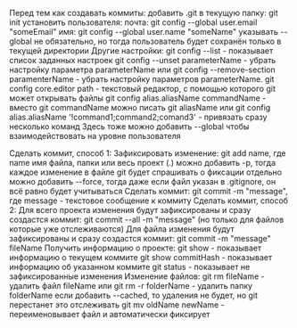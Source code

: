 Перед тем как создавать коммиты:
добавить .git в текущую папку: git init
установить пользователя:
почта: git config --global user.email "someEmail"
имя: git config --global user.name "someName"
указывать --global не обязательно, но тогда пользователь будет сохранён только в текущей директории
Другие настройки:
git config --list - показывает список заданных настроек
git config --unset parameterName - убрать настройку параметра parameterName
или git config --remove-section paramenterName - убрать настройку параметров parameterName.
git config core.editor path - текстовый редактор, с помощью которого git может открывать файлы
git config alias.aliasName commandName - вместо git commandName можно писать git aliasName
или git config alias.aliasName '!command1;command2;comand3' - привязать сразу несколько команд
Здесь тоже можно добавить --global чтобы взаимодействовать на уровне пользователя

Сделать коммит, способ 1:
Зафиксировать изменение: git add name, где name имя файла, папки или весь проект (.)
можно добавить -p, тогда каждое изменение в файле git будет спрашивать о фиксации отдельно
можно добавить --force, тогда даже если файл указан в .gitignore, он всё равно будет учитываться
Сделать коммит: git commit -m "message", где message - текстовое сообщение к коммиту
Сделать коммит, способ 2:
Для всего проекта изменения будут зафиксированы и сразу создастся коммит: git commit --all -m "message" (но только для файлов которые уже отслеживаются)
Для файла изменения будут зафиксированы и сразу создастся коммит: git commit -m "message" fileName
Получить информацию о проекте:
git show - показывает информацию о текущем коммите
git show commitHash - показывает информацию об указанном коммите
git status - показывает не зафиксированные изменения
Изменение файлов:
git rm fileName - удалить файл fileName
или git rm -r folderName - удалить папку folderName
если добавить --cached, то удаления не будет, но git перестанет это отслеживать
git mv oldName newName - переименовывает файл и автоматически фиксирует
